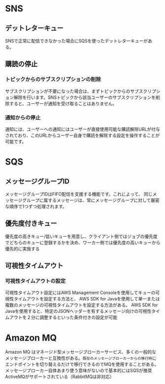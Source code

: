 # SNS
## デットレターキュー
SNSで正常に配信できなかった場合にSQSを使ったデットレターキューがある。

## 購読の停止
### トピックからのサブスクリプションの削除
サブスクリプションが不要になった場合は、まずトピックからのサブスクリプション解除を行います。SNSトピックから該当ユーザーのサブスクリプションを削除すると、ユーザーが通知を受け取ることはありません。

### 通知からの停止
通知には、ユーザーへの通知にはユーザーが直接使用可能な購読解除URLが付与されており、このURLからユーザー自身で購読を解除する設定を操作することが可能です。

# SQS
## メッセージグループID
メッセージグループIDはFIFO配信を支援する機能です。これによって、 同じメッセージグループに属するメッセージは、常にメッセージグループに対して厳密な順序で1つずつ処理されます。

## 優先度付きキュー
優先度の高きキュー/低いキューを用意し、クライアント側ではジョブの優先度でどちらのキューに登録するかを決め、ワーカー側では優先度の高いキューから優先的に実施する

## 可視性タイムアウト
### 可視性タイムアウトの設定
可視性タイムアウト設定にはAWS Management Consoleを使用してキューの可視性タイムアウトを設定する方法と、
AWS SDK for Javaを使用して単一または複数のメッセージの可視性タイムアウトを設定する方法がある。
AWS SDK for Javaを使用すると、特定のJSONヘッダーを有するメッセージ向けの可視性タイムアウトを２分に調整するといった条件付きの設定が可能

# Amazon MQ
Amazon MQ はマネージド型メッセージブローカーサービス、多くの一般的なメッセージブローカーと互換性がある。`既存のメッセージブローカーからの移行時`にエンドポイントを切り替えるだけで移行できるのでMQを使用することがある。
メッセージブローカー自体あまり使う意味がないので基本的にはSQSが推奨
ActiveMQがサポートされている（RabbitMQは非対応）